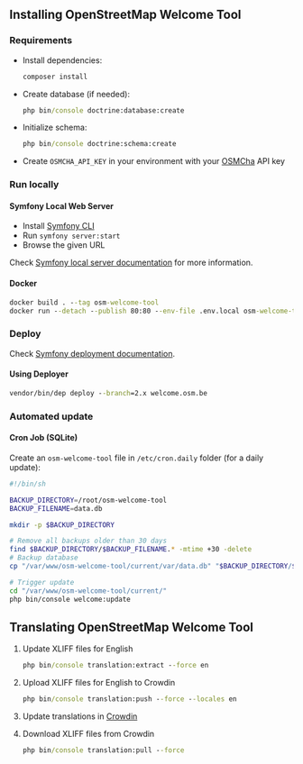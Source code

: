 ## Installing OpenStreetMap Welcome Tool

### Requirements

- Install dependencies:

  ```cmd
  composer install
  ```

- Create database (if needed):

  ```cmd
  php bin/console doctrine:database:create
  ```

- Initialize schema:

  ```cmd
  php bin/console doctrine:schema:create
  ```

- Create `OSMCHA_API_KEY` in your environment with your [OSMCha](https://osmcha.org/) API key

### Run locally

#### Symfony Local Web Server

- Install [Symfony CLI](https://symfony.com/download)
- Run `symfony server:start`
- Browse the given URL

Check [Symfony local server documentation](https://symfony.com/doc/current/setup/symfony_server.html) for more information.

#### Docker

```cmd
docker build . --tag osm-welcome-tool
docker run --detach --publish 80:80 --env-file .env.local osm-welcome-tool
```

### Deploy

Check [Symfony deployment documentation](https://symfony.com/doc/current/deployment.html).

#### Using Deployer

```cmd
vendor/bin/dep deploy --branch=2.x welcome.osm.be
```

### Automated update

#### Cron Job (SQLite)

Create an `osm-welcome-tool` file in `/etc/cron.daily` folder (for a daily update):

```sh
#!/bin/sh

BACKUP_DIRECTORY=/root/osm-welcome-tool
BACKUP_FILENAME=data.db

mkdir -p $BACKUP_DIRECTORY

# Remove all backups older than 30 days
find $BACKUP_DIRECTORY/$BACKUP_FILENAME.* -mtime +30 -delete
# Backup database
cp "/var/www/osm-welcome-tool/current/var/data.db" "$BACKUP_DIRECTORY/$BACKUP_FILENAME.$(date +"%Y%m%d")"

# Trigger update
cd "/var/www/osm-welcome-tool/current/"
php bin/console welcome:update
```

## Translating OpenStreetMap Welcome Tool

1. Update XLIFF files for English

    ```cmd
    php bin/console translation:extract --force en
    ```

1. Upload XLIFF files for English to Crowdin

    ```cmd
    php bin/console translation:push --force --locales en
    ```

1. Update translations in [Crowdin](https://crowdin.com/project/osm-welcome-tool)

1. Download XLIFF files from Crowdin

    ```cmd
    php bin/console translation:pull --force
    ```
